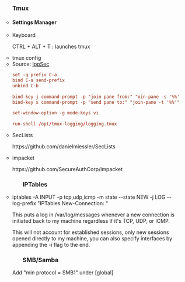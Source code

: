 <ul>
<ul><h3>Tmux</h3></ul>
  <ul>
    <li><h4>Settings Manager</h4></li>
  <li>Keyboard</li>
  <p> CTRL + ALT + T : launches tmux </p>
    
  <li>tmux config</li>
    <li>Source: <a href="https://www.youtube.com/c/ippsec">IppSec</a></li>
    
```~/.tmux.conf
set -q prefix C-a
bind C-a send-prefix
unbind C-b
    
bind-key j command-prompt -p "join pane from:" "oin-pane -s '%%'"
bind-key s command-prompt -p "send pane to:" "join-pane -t '%%'"
      
set-window-option -g mode-keys vi
      
run-shell /opt/tmux-logging/logging.tmux
```
    
<li>SecLists</li>
<p>https://github.com/danielmiessler/SecLists</p>
    
<li>impacket</li>
<p>https://github.com/SecureAuthCorp/impacket</p>
 
  <h3><ul>IPTables</ul></h3>
  <li><p> iptables -A INPUT -p tcp,udp,icmp -m state --state NEW -j LOG --log-prefix "IPTables New-Connection: " </p></li>
  <p> This puts a log in /var/log/messages whenever a new connection is initiated back to my machine regardless if it's TCP, UDP, or ICMP.</p>
  <p> This will not account for established sessions, only new sessions opened directly to my machine, you can also specify interfaces by appending the -i flag to the end.</p>
  
  <h3><ul>SMB/Samba</ul></h3>
  <p> Add "min protocol = SMB1" under [global] </p>  
  </ul>
</ul>

